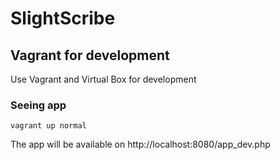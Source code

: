 # SlightScribe





## Vagrant for development

Use Vagrant and Virtual Box for development

### Seeing app

```
vagrant up normal
```

The app will be available on http://localhost:8080/app_dev.php


